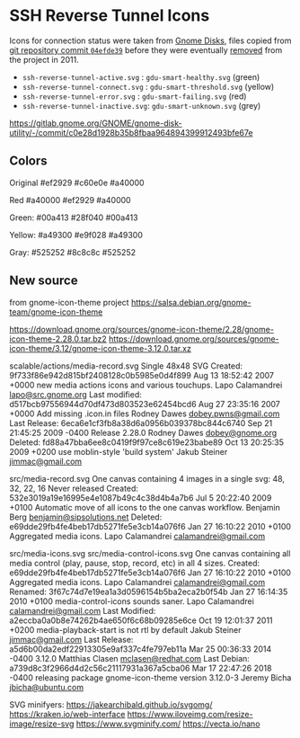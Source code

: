 SSH Reverse Tunnel Icons
========================

Icons for connection status were taken from [Gnome Disks](https://en.wikipedia.org/wiki/GNOME_Disks),
files copied from [git repository commit `04efde39`](https://gitlab.gnome.org/GNOME/gnome-disk-utility/-/commit/04efde393f344af5148a90f08afd0fb9e48cfbda)
before they were eventually [removed](https://gitlab.gnome.org/GNOME/gnome-disk-utility/-/commit/c0e28d1928b35b8fbaa964894399912493bfe67e)
from the project in 2011.

- `ssh-reverse-tunnel-active.svg`  : `gdu-smart-healthy.svg`   (green)
- `ssh-reverse-tunnel-connect.svg` : `gdu-smart-threshold.svg` (yellow)
- `ssh-reverse-tunnel-error.svg`   : `gdu-smart-failing.svg`   (red)
- `ssh-reverse-tunnel-inactive.svg`: `gdu-smart-unknown.svg`   (grey)

https://gitlab.gnome.org/GNOME/gnome-disk-utility/-/commit/c0e28d1928b35b8fbaa964894399912493bfe67e

Colors
-------
Original
#ef2929
#c60e0e
#a40000

Red
#a40000
#ef2929
#a40000

Green:
#00a413
#28f040
#00a413

Yellow:
#a49300
#e9f028
#a49300

Gray:
#525252
#8c8c8c
#525252


New source
----------
from gnome-icon-theme project
https://salsa.debian.org/gnome-team/gnome-icon-theme

https://download.gnome.org/sources/gnome-icon-theme/2.28/gnome-icon-theme-2.28.0.tar.bz2
https://download.gnome.org/sources/gnome-icon-theme/3.12/gnome-icon-theme-3.12.0.tar.xz

scalable/actions/media-record.svg
Single 48x48 SVG
Created:	9f733f86e942d815bf2408128c0b5985e0d4f899	Aug 13 18:52:42 2007 +0000	new media actions icons and various touchups.	Lapo Calamandrei <lapo@src.gnome.org>
Last modified:	d517bcb97556944d70df473d803523e62454bcd6	Aug 27 23:35:16 2007 +0000	Add missing .icon.in files	Rodney Dawes <dobey.pwns@gmail.com>
Last Release:	6eca6e1cf3fb8a38d6a0956b039378bc844c6740	Sep 21 21:45:25 2009 -0400	Release 2.28.0	Rodney Dawes <dobey@gnome.org>
Deleted:	fd88a47bba6ee8c0419f9f97ce8c619e23babe89	Oct 13 20:25:35 2009 +0200	use moblin-style 'build system'	Jakub Steiner <jimmac@gmail.com>

src/media-record.svg
One canvas containing 4 images in a single svg: 48, 32, 22, 16
Never released
Created:	532e3019a19e16995e4e1087b49c4c38d4b4a7b6	Jul  5 20:22:40 2009 +0100	Automatic move of all icons to the one canvas workflow.	Benjamin Berg <benjamin@sipsolutions.net>
Deleted:	e69dde29fb4fe4beb17db5271fe5e3cb14a076f6	Jan 27 16:10:22 2010 +0100	Aggregated media icons.	Lapo Calamandrei <calamandrei@gmail.com>

src/media-icons.svg	src/media-control-icons.svg
One canvas containing all media control (play, pause, stop, record, etc) in all 4 sizes.
Created:	e69dde29fb4fe4beb17db5271fe5e3cb14a076f6	Jan 27 16:10:22 2010 +0100	Aggregated media icons.	Lapo Calamandrei <calamandrei@gmail.com>
Renamed:	3f67c74d7e19ea1a3d0596154b5ba2eca2b0f54b	Jan 27 16:14:35 2010 +0100	media-control-icons sounds saner.	Lapo Calamandrei <calamandrei@gmail.com>
Last Modified:	a2eccba0a0b8e74262b4ae650f6c68b09285e6ce	Oct 19 12:01:37 2011 +0200	media-playback-start is not rtl by default	Jakub Steiner <jimmac@gmail.com>
Last Release:	a5d6b00da2edf22913305e9af337c4fe797eb11a	Mar 25 00:36:33 2014 -0400	3.12.0	Matthias Clasen <mclasen@redhat.com>
Last Debian:	a739d8c3f2966d4d2c56c21117931a367a5cba06	Mar 17 22:47:26 2018 -0400	releasing package gnome-icon-theme version 3.12.0-3	Jeremy Bicha <jbicha@ubuntu.com>

SVG minifyers:
https://jakearchibald.github.io/svgomg/
https://kraken.io/web-interface
https://www.iloveimg.com/resize-image/resize-svg
https://www.svgminify.com/
https://vecta.io/nano
